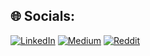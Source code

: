 ## 🌐 Socials:
[![LinkedIn](https://img.shields.io/badge/LinkedIn-%230077B5.svg?logo=linkedin&logoColor=white)](https://linkedin.com/in/vitor-ramos2759) [![Medium](https://img.shields.io/badge/Medium-12100E?logo=medium&logoColor=white)](https://medium.com/@@vitor.ramos2759) [![Reddit](https://img.shields.io/badge/Reddit-%23FF4500.svg?logo=Reddit&logoColor=white)](https://reddit.com/user/vitorsn_) 



<!-- Proudly created with GPRM ( https://gprm.itsvg.in ) -->
